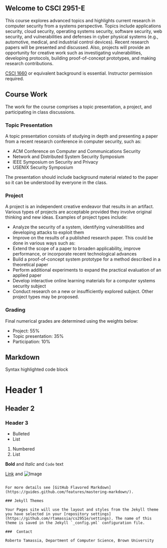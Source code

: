 ## Welcome to CSCI 2951-E

This course explores advanced topics and highlights current research
in computer security from a systems perspective. Topics include
applications security, cloud security, operating systems security,
software security, web security, and vulnerabilities and defenses in
cyber physical systems (e.g., automotive, medical, and industrial
control devices). Recent research papers will be presented and
discussed. Also, projects will provide an opportunity for creative
work such as investigating vulnerabilities, developing protocols,
building proof-of-concept prototypes, and making research
contributions.

[CSCI 1660](https://cs.brown.edu/courses/cs166/) or equivalent
background is essential.
Instructor permission required. 


## Course Work

The work for the course comprises a topic presentation, a project, and
participating in class discussions.

### Topic Presentation

A topic presentation consists of studying in depth and presenting a
paper from a recent research conference in computer security, such as:

- ACM Conference on Computer and Communications Security
- Network and Distributed System Security Symposium
- IEEE Symposium on Security and Privacy
- USENIX Security Symposium

The presentation should include background material related to the paper
so it can be understood by everyone in the class.

### Project

A project is an independent creative endeavor that results in an artifact. Various types of projects are acceptable provided they involve original thinking and new ideas. Examples of project types include:

- Analyze the security of a system, identifying vulnerabilities and developing attacks to exploit them
- Improve on the results of a published research paper. This could be done in various ways such as:
- Extend the scope of a paper to broaden applicability, improve performance, or incorporate recent technological advances
- Build a proof-of-concept system prototype for a method described in a theoretical paper
- Perform additional experiments to expand the practical evaluation of an applied paper
- Develop interactive online learning materials for a computer systems security subject
- Conduct research on a new or insufficiently explored subject.
Other project types may be proposed.

### Grading

Final numerical grades are determined using the weights below:
- Project: 55%
- Topic presentation: 35%
- Participation: 10%






## Markdown
Syntax highlighted code block

# Header 1
## Header 2
### Header 3

- Bulleted
- List

1. Numbered
2. List

**Bold** and _Italic_ and `Code` text

[Link](url) and ![Image](src)
```

For more details see [GitHub Flavored Markdown](https://guides.github.com/features/mastering-markdown/).

### Jekyll Themes

Your Pages site will use the layout and styles from the Jekyll theme you have selected in your [repository settings](https://github.com/rtamassia/cs2951e/settings). The name of this theme is saved in the Jekyll `_config.yml` configuration file.

###  Contact

Roberto Tamassia, Department of Computer Science, Brown University
